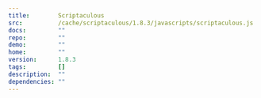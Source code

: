 ```yaml
---
title:        Scriptaculous
src:          /cache/scriptaculous/1.8.3/javascripts/scriptaculous.js
docs:         ""
repo:         ""
demo:         ""
home:         ""
version:      1.8.3
tags:         []
description:  ""
dependencies: ""
---
```


